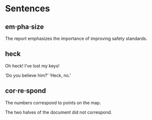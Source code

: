 # Sentences


## em‧pha‧size

The report emphasizes the importance of improving safety standards.


## heck

Oh heck! I’ve lost my keys!

‘Do you believe him?’ ‘Heck, no.’


## cor‧re‧spond

The numbers correspond to points on the map.

The two halves of the document did not correspond.

